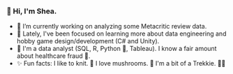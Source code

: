 ### 👋 Hi, I'm Shea.

- 🔭 I’m currently working on analyzing some Metacritic review data.
- 🌱 Lately, I've been focused on learning more about data engineering and hobby game design/development (C# and Unity).
- 💬 I'm a data analyst (SQL, R, Python 🐍, Tableau). I know a fair amount about healthcare fraud 🏥.
- ✨ Fun facts: I like to knit. 🧶 I love mushrooms. 🍄 I'm a bit of a Trekkie. 🌌🖖

<!--
**clone-of-kahless/clone-of-kahless** is a ✨ _special_ ✨ repository because its `README.md` (this file) appears on your GitHub profile.

Here are some ideas to get you started:

- 🔭 I’m currently working on ...
- 🌱 I’m currently learning ...
- 👯 I’m looking to collaborate on ...
- 🤔 I’m looking for help with ...
- 💬 Ask me about ...
- 📫 How to reach me: ...
- 😄 Pronouns: ...
- ⚡ Fun fact: ...
-->
